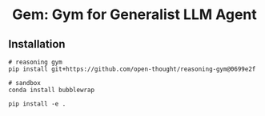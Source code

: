 <div align="center">

# Gem: Gym for Generalist LLM Agent

</div>

## Installation

```console
# reasoning gym
pip install git+https://github.com/open-thought/reasoning-gym@0699e2f

# sandbox
conda install bubblewrap

pip install -e .
```
